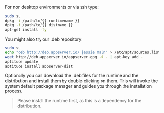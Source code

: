 For non desktop environments or via ssh type:

```bash
sudo su
dpkg -i /path/to/{{ runtimename }}
dpkg -i /path/to/{{ distname }}
apt-get install -fy
```

You might also try our .deb repository:

```bash
sudo su
echo "deb http://deb.appserver.io/ jessie main" > /etc/apt/sources.list.d/appserver.list
wget http://deb.appserver.io/appserver.gpg -O - | apt-key add -
aptitude update
aptitude install appserver-dist
```

Optionally you can download the .deb files for the runtime and the distribution and install
them by double-clicking on them. This will invoke the system default package manager and guides
you through the installation process.

> Please install the runtime first, as this is a dependency for the distribution.
